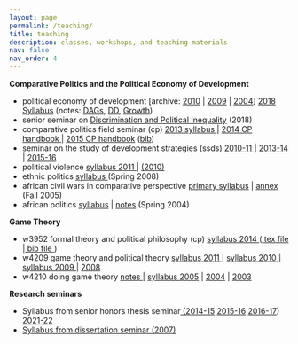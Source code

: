 ```yaml
---
layout: page
permalink: /teaching/
title: teaching
description: classes, workshops, and teaching materials
nav: false
nav_order: 4
---
```


<strong>Comparative Politics and the Political Economy of Development</strong>
<ul>
 	<li>political economy of development [archive: <a href="http://www.columbia.edu/~mh2245/2010_Syllabus.pdf">2010</a> | <a href="http://www.columbia.edu/~mh2245/Dev2009.pdf">2009</a> | <a href="http://www.columbia.edu/~mh2245/DEV_Syllabus.doc">2004</a>] <a href="http://www.macartan.nyc/wp-content/uploads/2018/10/2018-Development.pdf">2018 Syllabus</a> (notes: <a href="http://www.macartan.nyc/wp-content/uploads/2018/09/DAGS.pdf">DAGs</a>, <a href="http://www.macartan.nyc/wp-content/uploads/2018/09/sessions.pdf">DD</a>, <a href="http://www.macartan.nyc/wp-content/uploads/2018/09/growth3.pdf">Growth</a>)</li>
 	<li>senior seminar on <a href="http://www.macartan.nyc/wp-content/uploads/2015/08/Discrimination-and-Political-Inequality-Research-Seminar.pdf">Discrimination and Political Inequality</a> (2018)</li>
 	<li>comparative politics field seminar (cp) <a href="http://www.columbia.edu/%7Emh2245/CP2013_Syllabus.pdf">2013 syllabus </a> | <a href="http://www.columbia.edu/%7Emh2245/Comps_Handbook.pdf">2014 CP handbook </a>| <a href="http://www.macartan.nyc/wp-content/uploads/2015/08/201516-CU-CP-Comps-Handbook.pdf">2015 CP handbook</a> (<a href="http://www.columbia.edu/%7Emh2245/references2014.bib">bib</a>)</li>
 	<li>seminar on the study of development strategies (ssds) <a href="http:/cu-csds.org/ssds/ssds-2010-11/">2010-11 </a> | <a href="http:/cu-csds.org/ssds/2013-14/">2013-14 </a>| <a href="http://macartan.nyc/teaching/ssds-15-16/">2015-16</a></li>
 	<li>political violence <a href="http://www.columbia.edu/%7Emh2245/Syllabus_20110122.pdf">syllabus 2011 </a>| <a href="http://www.columbia.edu/%7Emh2245/Syllabus_20100118.pdf">(2010) </a></li>
 	<li>ethnic politics <a href="http://www.columbia.edu/%7Emh2245/ethnic_politics_syllabus.pdf">syllabus </a>(Spring 2008)</li>
 	<li>african civil wars in comparative perspective <a href="http://www.columbia.edu/%7Emh2245/cw_syllabus.pdf">primary syllabus</a> | <a href="http://www.columbia.edu/%7Emh2245/syllabus2.pdf">annex</a> (Fall 2005)</li>
 	<li>african politics <a href="../pdf/teaching/2004_africa_politics_syllabus.pdf">syllabus</a> | <a href="http://www.columbia.edu/%7Emh2245/AfricaCourse2004.pdf">notes</a> (Spring 2004)</li>
</ul>
<strong>Game Theory</strong>
<ul>
 	<li>w3952 formal theory and political philosophy (cp) <a href="http://www.columbia.edu/%7Emh2245/Phil2014_Syllabus.pdf">syllabus 2014 </a>(<a href="http://www.columbia.edu/%7Emh2245/Phil2014_Syllabus.tex"> tex file </a>|<a href="http://www.columbia.edu/%7Emh2245/Phil2014_Syllabus.bib"> bib file </a>)</li>
 	<li>w4209 game theory and political theory <a href="http://www.columbia.edu/%7Emh2245/GT_2011.pdf">syllabus 2011 </a>| <a href="http://www.columbia.edu/%7Emh2245/GT_2010.pdf">syllabus 2010 </a>| <a href="http://www.columbia.edu/%7Emh2245/Syllabus2009.pdf">syllabus 2009 </a>| <a href="http://www.columbia.edu/%7Emh2245/Syllabus2008.pdf">2008 </a></li>
 	<li>w4210 doing game theory <a href="http://www.columbia.edu/%7Emh2245/GT_notes05.pdf">notes </a>| <a href="http://www.columbia.edu/%7Emh2245/GT_Syllabus05.pdf">syllabus 2005</a> | <a href="http://www.columbia.edu/%7Emh2245/GT_Syllabus04.pdf">2004</a> | <a href="http://www.columbia.edu/%7Emh2245/GT_Syllabus.pdf">2003</a></li>
</ul>
<strong>Research seminars</strong>
<ul>
 	<li>Syllabus from senior honors thesis seminar<a href="http://www.columbia.edu/%7Emh2245/HonorsSyllabus1415.pdf"> (2014-15</a> <a href="http://macartan.nyc/?page_id=513">2015-16</a> <a href="http://macartan.nyc/wp-content/uploads/2020/04/HonorsSyllabus1617.pdf">2016-17</a>) <a href="http://macartan.nyc/teaching/honors-seminar-21-22/">2021-22</a></li>
 	<li><a href="http://www.columbia.edu/%7Emh2245/disssyllabus.pdf">Syllabus from dissertation seminar (2007)</a></li>
</ul>
